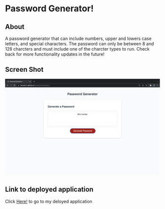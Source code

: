# Password Generator!

## About 
A password generator that can include numbers, upper and lowers case letters, and special characters. The password can only be between 8 and 128 charcters and must include one of the charcter types to run. Check back for more functionality updates in the future!

## Screen Shot
![Alt text](https://github.com/JHESSLER11/Password-Generator/blob/main/assets/images/pass_screenshot.png)

## Link to deployed application
Click [Here!](https://jhessler11.github.io/Password-Generator/) to go to my deloyed application
